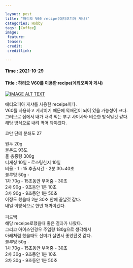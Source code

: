 ```yaml
---

layout: post
title: "하리오 V60 recipe(에티오피아 게샤)"
categories: Hobby
tags: [Coffee]
image:
 feature: 
 teaser: 
 credit:
 creditlink:

---
```


#### Time : 2021-10-29
#### Title : 하리오 V60를 이용한 recipe(에티오피아 게샤)

[![IMAGE ALT TEXT](https://img.youtube.com/vi/OkD8CZOeOvM/0.jpg)](https://www.youtube.com/watch?v=OkD8CZOeOvM?t=94 "Video Title")


에티오피아 게샤를 사용한 receipe이다.<br>
V60를 사용하고 게샤이기 때문에 약배전이 되어 있을 가능성이 크다.<br>
그러므로 집에서 내가 내려 먹는 부쿠 사이사와 비슷한 방식일것 같다.<br>
해당 방식으로 내려 먹어 봐야겠다.<br>

코만 단테 분쇄도 27<br>

원두 20g<br>
물온도 93도<br>
물 총중량 300g<br>
디게싱 10일 - 로스팅한지 10일<br>
비율 - 1 : 15
추출시간 - 2분 30~40초<br>
블루밍 50g - <br>
1차 70g  - 15초동안 부어줌 - 30초<br>
2차 90g  - 9초동안 1분 10초<br>
3차 90g - 9초동안 1분 50초<br>
이정도 했을때 2분 30초 안에 끝날것 같다.<br>
내일 이방식으로 한번 해봐야겠다.<br>
<br>
피드백<br>
해당 receipe로했을때 좋은 결과가 나왔다.<br>
그리고 아이스인경우 주입량 180g으로 생각해서<br>
아래처럼 했을때도 산미가 살면서 좋았던것 같다.<br>
블루밍 50g - <br>
1차 70g  - 15초동안 부어줌 - 30초<br>
2차 30g  - 9초동안 1분 10초<br>
3차 30g - 9초동안 1분 50초<br>
